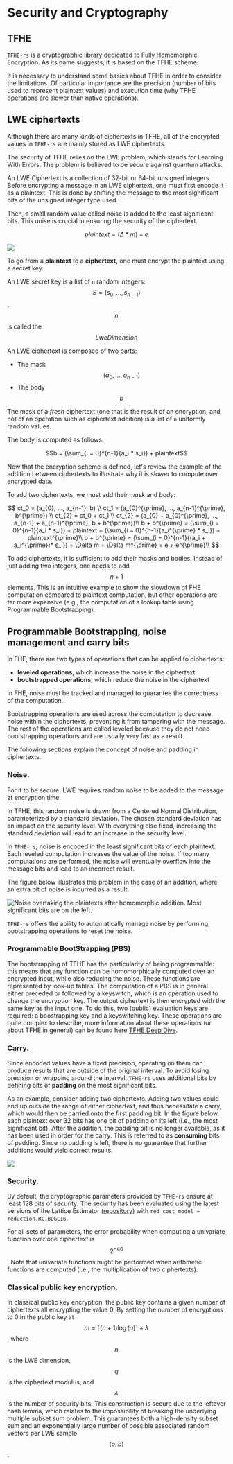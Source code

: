 # Security and Cryptography

## TFHE

`TFHE-rs` is a cryptographic library dedicated to Fully Homomorphic Encryption. As its name suggests, it is based on the TFHE scheme.

It is necessary to understand some basics about TFHE in order to consider the limitations. Of particular importance are the precision (number of bits used to represent plaintext values) and execution time (why TFHE operations are slower than native operations).

## LWE ciphertexts

Although there are many kinds of ciphertexts in TFHE, all of the encrypted values in `TFHE-rs` are mainly stored as LWE ciphertexts.

The security of TFHE relies on the LWE problem, which stands for Learning With Errors. The problem is believed to be secure against quantum attacks.

An LWE Ciphertext is a collection of 32-bit or 64-bit unsigned integers. Before encrypting a message in an LWE ciphertext, one must first encode it as a plaintext. This is done by shifting the message to the most significant bits of the unsigned integer type used.

Then, a small random value called noise is added to the least significant bits. This noise is crucial in ensuring the security of the ciphertext.

$$plaintext = (\Delta * m) + e$$

![](../_static/lwe.png)

To go from a **plaintext** to a **ciphertext,** one must encrypt the plaintext using a secret key.

An LWE secret key is a list of `n` random integers: $$S = (s_0, ..., s_{n-1})$$. $$n$$ is called the $$LweDimension$$

An LWE ciphertext is composed of two parts:

* The mask $$(a_0, ..., a_{n-1})$$
* The body $$b$$

The mask of a _fresh_ ciphertext (one that is the result of an encryption, and not of an operation such as ciphertext addition) is a list of `n` uniformly random values.

The body is computed as follows:

$$b = (\sum_{i = 0}^{n-1}{a_i * s_i}) + plaintext$$

Now that the encryption scheme is defined, let's review the example of the addition between ciphertexts to illustrate why it is slower to compute over encrypted data.

To add two ciphertexts, we must add their $mask$ and $body$:

$$
ct_0 = (a_{0}, ..., a_{n-1}, b) \\ ct_1 = (a_{0}^{\prime}, ..., a_{n-1}^{\prime}, b^{\prime}) \\ ct_{2} = ct_0 + ct_1 \\ ct_{2} = (a_{0} + a_{0}^{\prime}, ..., a_{n-1} + a_{n-1}^{\prime}, b + b^{\prime})\\ b + b^{\prime} = (\sum_{i = 0}^{n-1}{a_i * s_i}) + plaintext + (\sum_{i = 0}^{n-1}{a_i^{\prime} * s_i}) + plaintext^{\prime}\\ b + b^{\prime} = (\sum_{i = 0}^{n-1}{(a_i + a_i^{\prime})* s_i}) + \Delta m + \Delta m^{\prime} + e + e^{\prime}\\
$$

To add ciphertexts, it is sufficient to add their masks and bodies. Instead of just adding two integers, one needs to add $$n + 1$$ elements. This is an intuitive example to show the slowdown of FHE computation compared to plaintext computation, but other operations are far more expensive (e.g., the computation of a lookup table using Programmable Bootstrapping).

## Programmable Bootstrapping, noise management and carry bits

In FHE, there are two types of operations that can be applied to ciphertexts:

* **leveled operations**, which increase the noise in the ciphertext
* **bootstrapped operations**, which reduce the noise in the ciphertext

In FHE, noise must be tracked and managed to guarantee the correctness of the computation.

Bootstrapping operations are used across the computation to decrease noise within the ciphertexts, preventing it from tampering with the message. The rest of the operations are called leveled because they do not need bootstrapping operations and are usually very fast as a result.

The following sections explain the concept of noise and padding in ciphertexts.

### Noise.

For it to be secure, LWE requires random noise to be added to the message at encryption time.

In TFHE, this random noise is drawn from a Centered Normal Distribution, parameterized by a standard deviation. The chosen standard deviation has an impact on the security level. With everything else fixed, increasing the standard deviation will lead to an increase in the security level.

In `TFHE-rs`, noise is encoded in the least significant bits of each plaintext. Each leveled computation increases the value of the noise. If too many computations are performed, the noise will eventually overflow into the message bits and lead to an incorrect result.

The figure below illustrates this problem in the case of an addition, where an extra bit of noise is incurred as a result.

![Noise overtaking the plaintexts after homomorphic addition. Most significant bits are on the left.](../_static/fig7.png)

`TFHE-rs` offers the ability to automatically manage noise by performing bootstrapping operations to reset the noise.


### Programmable BootStrapping (PBS)

The bootstrapping of TFHE has the particularity of being programmable: this means that any function can be homomorphically computed over an encrypted input, while also reducing the noise. These functions are represented by look-up tables. The computation of a PBS is in general either preceded or followed by a keyswitch, which is an operation used to change the encryption key. The output ciphertext is then encrypted with the same key as the input one. To do this, two (public) evaluation keys are required: a boostrapping key and a keyswitching key. These operations are quite complex to describe, more information about these operations (or about TFHE in general) can be found here [TFHE Deep Dive](https://www.zama.ai/post/tfhe-deep-dive-part-1).


### Carry.

Since encoded values have a fixed precision, operating on them can produce results that are outside of the original interval. To avoid losing precision or wrapping around the interval, `TFHE-rs` uses additional bits by defining bits of **padding** on the most significant bits.

As an example, consider adding two ciphertexts. Adding two values could end up outside the range of either ciphertext, and thus necessitate a carry, which would then be carried onto the first padding bit. In the figure below, each plaintext over 32 bits has one bit of padding on its left (i.e., the most significant bit). After the addition, the padding bit is no longer available, as it has been used in order for the carry. This is referred to as **consuming** bits of padding. Since no padding is left, there is no guarantee that further additions would yield correct results.

![](../_static/fig6.png)


### Security.

By default, the cryptographic parameters provided by `TFHE-rs` ensure at least 128 bits of security. The security has been evaluated using the latest versions of the Lattice Estimator ([repository](https://github.com/malb/lattice-estimator)) with `red_cost_model = reduction.RC.BDGL16`.

For all sets of parameters, the error probability when computing a univariate function over one ciphertext is $$2^{-40}$$. Note that univariate functions might be performed when arithmetic functions are computed (i.e., the multiplication of two ciphertexts).

### Classical public key encryption.

In classical public key encryption, the public key contains a given number of ciphertexts all encrypting the value 0. By setting the number of encryptions to 0 in the public key at $$m = \lceil (n+1) \log(q) \rceil + \lambda$$, where $$n$$ is the LWE dimension, $$q$$ is the ciphertext modulus, and $$\lambda$$ is the number of security bits. This construction is secure due to the leftover hash lemma, which relates to the impossibility of breaking the underlying multiple subset sum problem. This guarantees both a high-density subset sum and an exponentially large number of possible associated random vectors per LWE sample $$(a,b)$$.
